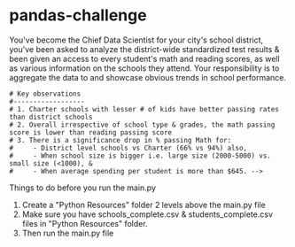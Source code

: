 # pandas-challenge
You've become the Chief Data Scientist for your city's school district, you've been asked to analyze the district-wide standardized test results &amp; been given an access to every student's math and reading scores, as well as various information on the schools they attend. Your responsibility is to aggregate the data to and showcase obvious trends in school performance.
```
# Key observations
#------------------
# 1. Charter schools with lesser # of kids have better passing rates than district schools
# 2. Overall irrespective of school type & grades, the math passing score is lower than reading passing score
# 3. There is a significance drop in % passing Math for:
#     - District level schools vs Charter (66% vs 94%) also, 
#     - When school size is bigger i.e. large size (2000-5000) vs. small size (<1000), & 
#     - When average spending per student is more than $645. -->
```
Things to do before you run the main.py
1. Create a "Python Resources" folder 2 levels above the main.py file  
2. Make sure you have schools_complete.csv & students_complete.csv files in "Python Resources" folder.
3. Then run the main.py file
